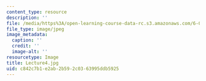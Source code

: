 ```yaml
---
content_type: resource
description: ''
file: /media/https%3A/open-learning-course-data-rc.s3.amazonaws.com/6-041sc-probabilistic-systems-analysis-and-applied-probability-fall-2013/c842c7b1e2ab2b592c0363995ddb5925_Lecture4.jpg
file_type: image/jpeg
image_metadata:
  caption: ''
  credit: ''
  image-alt: ''
resourcetype: Image
title: Lecture4.jpg
uid: c842c7b1-e2ab-2b59-2c03-63995ddb5925
---
```

